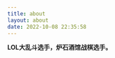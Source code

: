 ```yaml
---
title: about
layout: about
date: 2022-10-08 22:35:58
---
```

<!-- 暨南大学计算机科学与技术学士，曾于字节跳动Data实习（2021.7~2021.9），目前就读于中山大学超算中心，攻读硕士学位。  

本科曾跟随李展老师进行深度学习与图像处理相关学习，目前对分布式系统和存储系统更感兴趣。 -->

**LOL大乱斗选手，炉石酒馆战棋选手。**